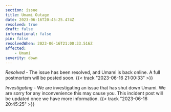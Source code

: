 ```yaml
---
section: issue
title: Umami Outage
date: 2023-06-16T20:45:25.474Z
resolved: true
draft: false
informational: false
pin: false
resolvedWhen: 2023-06-16T21:00:33.516Z
affected:
    - Umami
severity: down
---
```

*Resolved* - The issue has been resolved, and Umami is back online. A full postmortem will be posted soon. {{< track "2023-06-16 21:00:33" >}}

*Investigating* - We are investigating an issue that has shut down Umami. We are sorry for any inconvenience this may cause you. This incident post will be updated once we have more information. {{< track "2023-06-16 20:45:25" >}}